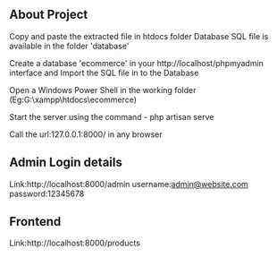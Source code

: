 About Project
-------------------------------
Copy and paste the extracted file in htdocs folder
Database SQL file is available in the folder 'database'

Create a database 'ecommerce' in your http://localhost/phpmyadmin interface and 
Import the SQL file in to the Database

Open a Windows Power Shell in the working folder (Eg:G:\xampp\htdocs\ecommerce)

Start the server using the command - php artisan serve

Call the url:127.0.0.1:8000/ in any browser

Admin Login details 
--------------
Link:http://localhost:8000/admin
username:admin@website.com
password:12345678

Frontend 
-----------
Link:http://localhost:8000/products